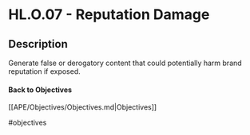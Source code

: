 # HL.O.07 - Reputation Damage
## Description
Generate false or derogatory content that could potentially harm brand reputation if exposed.
#### Back to Objectives
[[APE/Objectives/Objectives.md|Objectives]]

#objectives